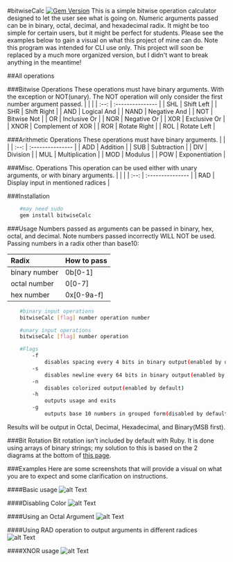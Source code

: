 <!--
@Author: Vargas Hector <vargash1>
@Date:   Saturday, January 9th 2016, 7:32:23 pm
@Email:  vargash1@wit.edu
@Last modified by:   vargash1
@Last modified time: Tuesday, May 10th 2016, 6:01:54 pm
-->

#bitwiseCalc [![Gem Version](https://badge.fury.io/rb/bitwiseCalc.svg)](http://badge.fury.io/rb/bitwiseCalc)
This is a simple bitwise operation calculator designed to let the user see what is going on. Numeric arguments passed can be in binary, octal, decimal, and hexadecimal radix. It might be too simple for certain users, but it might be perfect for students. Please see the examples below to gain a visual on what this project of mine can do. Note this program was intended for CLI use only.
This project will soon be replaced by a much more organized version, but I didn't want to break anything in the meantime!

##All operations

###Bitwise Operations
These operations must have binary arguments. With the exception or NOT(unary).
The NOT operation will only consider the first number argument passed.
|      |                   |
| :--: | :---------------  |
| SHL  | Shift Left        |
| SHR  | Shift Right       |
| AND  | Logical And       |
| NAND | Negative And      |
| NOT  | Bitwise Not       |
| OR   | Inclusive Or      |
| NOR  | Negative Or       |
| XOR  | Exclusive Or      |
| XNOR | Complement of XOR |
| ROR  | Rotate Right      |
| ROL  | Rotate Left       |

###Arithmetic Operations
These operations must have binary arguments.
|      |                   |
| :--: | :---------------  |
| ADD  | Addition          |
| SUB  | Subtraction       |
| DIV  | Division          |
| MUL  | Multiplication    |
| MOD  | Modulus           |
| POW  | Exponentiation    |

###Misc. Operations
This operation can be used either with unary arguments, or with binary arguments.
|      |                   |
| :--: | :---------------  |
| RAD  | Display input in mentioned radices |

###Installation
```bash
	#may need sudo
	gem install bitwiseCalc
```
###Usage
Numbers passed as arguments can be passed in binary, hex, octal, and decimal.
Note numbers passed incorrectly WILL NOT be used.
Passing numbers in a radix other than base10:

| Radix         | How to pass |
| :-----        | :------     |
| binary number | 0b[0-1]     |
| octal number  | 0[0-7]      |
| hex number    | 0x[0-9a-f]  |

```bash
	#binary input operations
	bitwiseCalc [flag] number operation number

	#unary input operations
	bitwiseCalc [flag] number operation

	#Flags
      	-f
            disables spacing every 4 bits in binary output(enabled by default)
        -s
            disables newline every 64 bits in binary output(enabled by default)
        -n
            disables colorized output(enabled by default)
        -h
            outputs usage and exits
        -g
            outputs base 10 numbers in grouped form(disabled by default)
```

Results will be output in Octal, Decimal, Hexadecimal, and Binary(MSB first).

###Bit Rotation
Bit rotation isn't included by default with Ruby. It is done using arrays of binary strings;
my solution to this is based on the 2 diagrams at the bottom of [this page](https://en.wikipedia.org/wiki/Circular_shift).

###Examples
Here are some screenshots that will provide a visual on what you are to expect and some clarification on instructions.

####Basic usage
![alt Text](http://i.imgur.com/2MzzYUe.png "Two Decimal Arguments with logical AND")

####Disabling Color
![alt Text](http://i.imgur.com/Ouj7QUe.png "Hex and Binary Arguments with Shift Left Operation")

####Using an Octal Argument
![alt Text](http://i.imgur.com/kW3x3nX.png "Using POW operation with an octal and decimal argument")

####Using RAD operation to output arguments in different radices
![alt Text](http://i.imgur.com/cySjQ1p.png "A binary and hexadecimal argument being displayed in different radices")

####XNOR usage
![alt Text](http://i.imgur.com/aiY75D7.png "2 Decimal numbers with XNOR operation")
